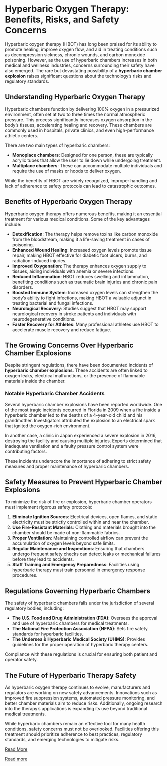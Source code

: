# Hyperbaric Oxygen Therapy: Benefits, Risks, and Safety Concerns  

Hyperbaric oxygen therapy (HBOT) has long been praised for its ability to promote healing, improve oxygen flow, and aid in treating conditions such as decompression sickness, chronic wounds, and carbon monoxide poisoning. However, as the use of hyperbaric chambers increases in both medical and wellness industries, concerns surrounding their safety have also emerged. The rare but devastating possibility of a **hyperbaric chamber explosion** raises significant questions about the technology’s risks and regulatory standards.  

## Understanding Hyperbaric Oxygen Therapy  

Hyperbaric chambers function by delivering 100% oxygen in a pressurized environment, often set at two to three times the normal atmospheric pressure. This process significantly increases oxygen absorption in the body’s tissues, accelerating healing and recovery. These chambers are commonly used in hospitals, private clinics, and even high-performance athletic centers.  

There are two main types of hyperbaric chambers:  

- **Monoplace chambers**: Designed for one person, these are typically acrylic tubes that allow the user to lie down while undergoing treatment.  
- **Multiplace chambers**: These can accommodate multiple individuals and require the use of masks or hoods to deliver oxygen.  

While the benefits of HBOT are widely recognized, improper handling and lack of adherence to safety protocols can lead to catastrophic outcomes.  

## Benefits of Hyperbaric Oxygen Therapy  

Hyperbaric oxygen therapy offers numerous benefits, making it an essential treatment for various medical conditions. Some of the key advantages include:  

- **Detoxification**: The therapy helps remove toxins like carbon monoxide from the bloodstream, making it a life-saving treatment in cases of poisoning.  
- **Enhanced Wound Healing**: Increased oxygen levels promote tissue repair, making HBOT effective for diabetic foot ulcers, burns, and radiation-induced injuries.  
- **Improved Oxygenation**: The therapy enhances oxygen supply to tissues, aiding individuals with anemia or severe infections.  
- **Reduced Inflammation**: HBOT reduces swelling and inflammation, benefiting conditions such as traumatic brain injuries and chronic pain disorders.  
- **Boosted Immune System**: Increased oxygen levels can strengthen the body’s ability to fight infections, making HBOT a valuable adjunct in treating bacterial and fungal infections.  
- **Neurological Recovery**: Studies suggest that HBOT may support neurological recovery in stroke patients and individuals with neurodegenerative conditions.  
- **Faster Recovery for Athletes**: Many professional athletes use HBOT to accelerate muscle recovery and reduce fatigue.  

## The Growing Concerns Over Hyperbaric Chamber Explosions  

Despite stringent regulations, there have been documented incidents of **hyperbaric chamber explosions**. These accidents are often linked to oxygen leaks, electrical malfunctions, or the presence of flammable materials inside the chamber.  

### Notable Hyperbaric Chamber Accidents  

Several hyperbaric chamber explosions have been reported worldwide. One of the most tragic incidents occurred in Florida in 2009 when a fire inside a hyperbaric chamber led to the deaths of a 4-year-old child and his grandmother. Investigators attributed the explosion to an electrical spark that ignited the oxygen-rich environment.  

In another case, a clinic in Japan experienced a severe explosion in 2016, destroying the facility and causing multiple injuries. Experts determined that inadequate ventilation and a faulty pressure control system were contributing factors.  

These incidents underscore the importance of adhering to strict safety measures and proper maintenance of hyperbaric chambers.  

## Safety Measures to Prevent Hyperbaric Chamber Explosions  

To minimize the risk of fire or explosion, hyperbaric chamber operators must implement rigorous safety protocols:  

1. **Eliminate Ignition Sources**: Electrical devices, open flames, and static electricity must be strictly controlled within and near the chamber.  
2. **Use Fire-Resistant Materials**: Clothing and materials brought into the chamber should be made of non-flammable fabrics.  
3. **Proper Ventilation**: Maintaining controlled airflow can prevent the accumulation of oxygen levels beyond safe limits.  
4. **Regular Maintenance and Inspections**: Ensuring that chambers undergo frequent safety checks can detect leaks or mechanical failures before they lead to accidents.  
5. **Staff Training and Emergency Preparedness**: Facilities using hyperbaric therapy must train personnel in emergency response procedures.  

## Regulations Governing Hyperbaric Chambers  

The safety of hyperbaric chambers falls under the jurisdiction of several regulatory bodies, including:  

- **The U.S. Food and Drug Administration (FDA)**: Oversees the approval and use of hyperbaric chambers for medical treatments.  
- **The National Fire Protection Association (NFPA)**: Sets fire safety standards for hyperbaric facilities.  
- **The Undersea & Hyperbaric Medical Society (UHMS)**: Provides guidelines for the proper operation of hyperbaric therapy centers.  

Compliance with these regulations is crucial for ensuring both patient and operator safety.  

## The Future of Hyperbaric Therapy Safety  

As hyperbaric oxygen therapy continues to evolve, manufacturers and regulators are working on new safety advancements. Innovations such as improved fire suppression systems, automated pressure monitoring, and better chamber materials aim to reduce risks. Additionally, ongoing research into the therapy’s applications is expanding its use beyond traditional medical treatments.  

While hyperbaric chambers remain an effective tool for many health conditions, safety concerns must not be overlooked. Facilities offering this treatment should prioritize adherence to best practices, regulatory standards, and emerging technologies to mitigate risks. 

[Read More](https://www.articlegiants.com/2025/02/hyperbaric-chambers-benefits-risks-and-the-alarming-safety-concerns/)

[Read more](https://www.articlegiants.com/)
